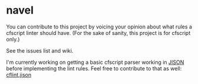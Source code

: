 navel
=====

You can contribute to this project by voicing your opinion about what rules a cfscript linter should have. (For the sake of sanity, this project is for cfscript only.) 

See the issues list and wiki.

I'm currently working on getting a basic cfscript parser working in [JISON](http://zaach.github.io/jison/) before implementing the lint rules. Feel free to contribute to that as well: [cflint.jison](https://github.com/russplaysguitar/cflint/blob/master/cflint.jison)
